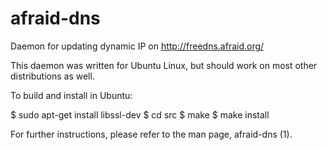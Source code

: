 afraid-dns
==========

Daemon for updating dynamic IP on http://freedns.afraid.org/

This daemon was written for Ubuntu Linux, but should work on most other distributions as well.

To build and install in Ubuntu:

$ sudo apt-get install libssl-dev
$ cd src
$ make
$ make install

For further instructions, please refer to the man page, afraid-dns (1).

